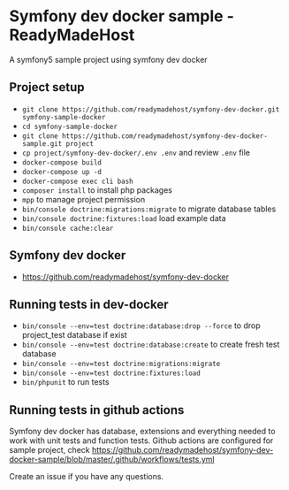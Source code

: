 # Symfony dev docker sample - ReadyMadeHost

A symfony5 sample project using symfony dev docker


## Project setup

- `git clone https://github.com/readymadehost/symfony-dev-docker.git symfony-sample-docker`
- `cd symfony-sample-docker`
- `git clone https://github.com/readymadehost/symfony-dev-docker-sample.git project`
- `cp project/symfony-dev-docker/.env .env` and review `.env` file
- `docker-compose build`
- `docker-compose up -d`
- `docker-compose exec cli bash`
- `composer install` to install php packages
- `mpp` to manage project permission
- `bin/console doctrine:migrations:migrate` to migrate database tables
- `bin/console doctrine:fixtures:load` load example data
- `bin/console cache:clear`


## Symfony dev docker

- https://github.com/readymadehost/symfony-dev-docker


## Running tests in dev-docker

- `bin/console --env=test doctrine:database:drop --force` to drop project_test database if exist
- `bin/console --env=test doctrine:database:create` to create fresh test database
- `bin/console --env=test doctrine:migrations:migrate`
- `bin/console --env=test doctrine:fixtures:load`
- `bin/phpunit` to run tests


## Running tests in github actions

Symfony dev docker has database, extensions and everything needed to work with unit tests and function tests. Github actions are configured for sample project, check https://github.com/readymadehost/symfony-dev-docker-sample/blob/master/.github/workflows/tests.yml

Create an issue if you have any questions.

